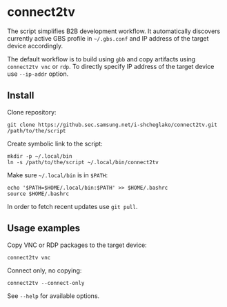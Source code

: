 # connect2tv
The script simplifies B2B development workflow. It automatically discovers
currently active GBS profile in `~/.gbs.conf` and IP address of the target device accordingly.

The default workflow is to build using `gbb` and copy artifacts using `connect2tv vnc` or `rdp`. To directly specify IP address of the target device use `--ip-addr` option.

## Install
Clone repository:
```
git clone https://github.sec.samsung.net/i-shcheglako/connect2tv.git /path/to/the/script
```
Create symbolic link to the script:
```
mkdir -p ~/.local/bin
ln -s /path/to/the/script ~/.local/bin/connect2tv
```
Make sure `~/.local/bin` is in `$PATH`:
```
echo '$PATH=$HOME/.local/bin:$PATH' >> $HOME/.bashrc
source $HOME/.bashrc
```
In order to fetch recent updates use `git pull`.

## Usage examples
Copy VNC or RDP packages to the target device:
```
connect2tv vnc
```
Connect only, no copying:
```
connect2tv --connect-only
```
See `--help` for available options.
